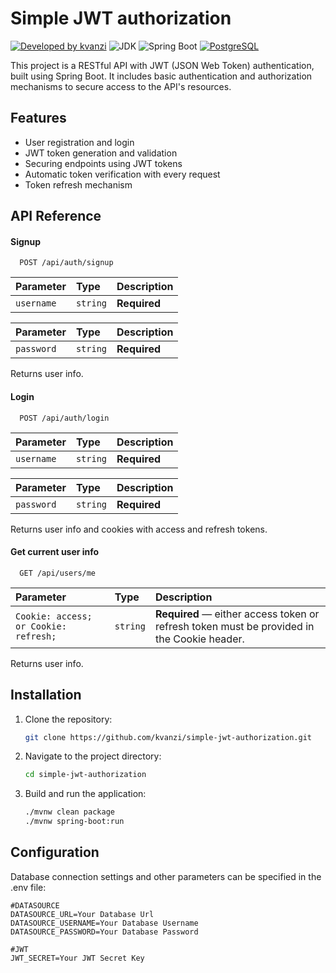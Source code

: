 
# Simple JWT authorization

[![Developed by kvanzi](https://img.shields.io/badge/Developed%20by-kvanzi-%236DB33F)](https://github.com/kvanzi)
![JDK](https://img.shields.io/badge/JDK-23-%23E76F00)
![Spring Boot](https://img.shields.io/badge/Spring%20Boot-3.3.4-%236DB33F)
[![PostgreSQL](https://img.shields.io/badge/DBMS-PostgreSQL-%236DB33F)](https://www.postgresql.org/)

This project is a RESTful API with JWT (JSON Web Token) authentication, built using Spring Boot. It includes basic authentication and authorization mechanisms to secure access to the API's resources.

## Features
- User registration and login
- JWT token generation and validation
- Securing endpoints using JWT tokens
- Automatic token verification with every request
- Token refresh mechanism
## API Reference

#### Signup

```http
  POST /api/auth/signup
```

| Parameter | Type     | Description                |
| :-------- | :------- | :------------------------- |
| `username` | `string` |       **Required**        |

| Parameter | Type     | Description                |
| :-------- | :------- | :------------------------- |
| `password` | `string` |      **Required**         |

Returns user info.

#### Login

```http
  POST /api/auth/login
```

| Parameter | Type     | Description                |
| :-------- | :------- | :------------------------- |
| `username` | `string` |       **Required**        |

| Parameter | Type     | Description                |
| :-------- | :------- | :------------------------- |
| `password` | `string` |      **Required**         |

Returns user info and cookies with access and refresh tokens.

#### Get current user info

```http
  GET /api/users/me
```

| Parameter | Type     | Description                |
| :-------- | :------- | :------------------------- |
| `Cookie: access; or Cookie: refresh;` | `string` |       **Required** — either access token or refresh token must be provided in the Cookie header.        |

Returns user info.
## Installation

1. Clone the repository:
    ```bash
    git clone https://github.com/kvanzi/simple-jwt-authorization.git
    ```

2. Navigate to the project directory:
    ```bash
    cd simple-jwt-authorization
    ```

3. Build and run the application:
    ```bash
    ./mvnw clean package
    ./mvnw spring-boot:run
    ```

## Configuration

Database connection settings and other parameters can be specified in the .env file:
```
#DATASOURCE
DATASOURCE_URL=Your Database Url
DATASOURCE_USERNAME=Your Database Username
DATASOURCE_PASSWORD=Your Database Password

#JWT
JWT_SECRET=Your JWT Secret Key
```